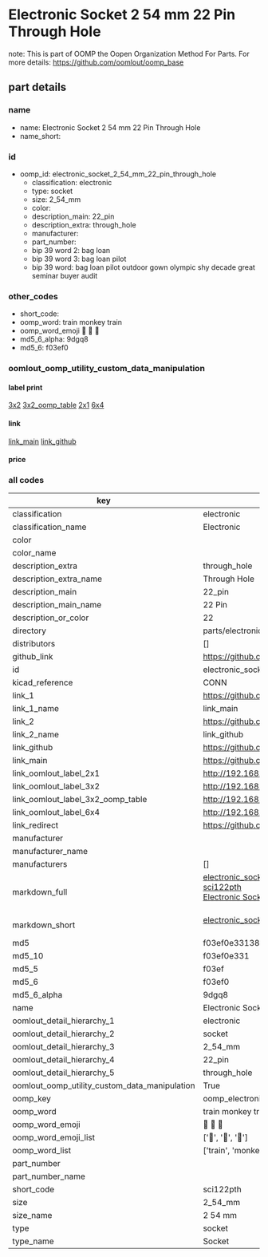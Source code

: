 # Electronic Socket 2 54 mm 22 Pin Through Hole  

note: This is part of OOMP the Oopen Organization Method For Parts. For more details: https://github.com/oomlout/oomp_base

##  part details
  







### name
* name: Electronic Socket 2 54 mm 22 Pin Through Hole
* name_short: 
### id
* oomp_id: electronic_socket_2_54_mm_22_pin_through_hole
  * classification: electronic
  * type: socket
  * size: 2_54_mm
  * color: 
  * description_main: 22_pin
  * description_extra: through_hole
  * manufacturer: 
  * part_number: 
  * bip 39 word 2: bag loan
  * bip 39 word 3: bag loan pilot
  * bip 39 word: bag loan pilot outdoor gown olympic shy decade great seminar buyer audit

### other_codes
* short_code: 
* oomp_word: train monkey train
* oomp_word_emoji :train: :monkey: :train:
* md5_6_alpha: 9dgq8
* md5_6: f03ef0






### oomlout_oomp_utility_custom_data_manipulation
#### label print
[3x2](http://192.168.1.245:1112/?label=oomp%209dgq8)
[3x2_oomp_table](http://192.168.1.108:1112/?label=oomp%209dgq8)
[2x1](http://192.168.1.242:1112/?label=oomp%209dgq8)
[6x4](http://192.168.1.55:1112/?label=oomp%209dgq8)    

#### link

[link_main](https://github.com/oomlout/oomlout_oomp_version_1_messy/tree/main/parts/electronic_socket_2_54_mm_22_pin_through_hole) [link_github](https://github.com/oomlout/oomlout_oomp_version_1_messy/tree/main/parts/electronic_socket_2_54_mm_22_pin_through_hole)                             

#### price







### all codes 
| key | value |  
| --- | --- |  
| classification | electronic |  
| classification_name | Electronic |  
| color |  |  
| color_name |  |  
| description_extra | through_hole |  
| description_extra_name | Through Hole |  
| description_main | 22_pin |  
| description_main_name | 22 Pin |  
| description_or_color | 22 |  
| directory | parts/electronic_socket_2_54_mm_22_pin_through_hole |  
| distributors | [] |  
| github_link | https://github.com/oomlout/oomlout_oomp_part_src/tree/main/parts/electronic_socket_2_54_mm_22_pin_through_hole |  
| id | electronic_socket_2_54_mm_22_pin_through_hole |  
| kicad_reference | CONN |  
| link_1 | https://github.com/oomlout/oomlout_oomp_version_1_messy/tree/main/parts/electronic_socket_2_54_mm_22_pin_through_hole |  
| link_1_name | link_main |  
| link_2 | https://github.com/oomlout/oomlout_oomp_version_1_messy/tree/main/parts/electronic_socket_2_54_mm_22_pin_through_hole |  
| link_2_name | link_github |  
| link_github | https://github.com/oomlout/oomlout_oomp_version_1_messy/tree/main/parts/electronic_socket_2_54_mm_22_pin_through_hole |  
| link_main | https://github.com/oomlout/oomlout_oomp_version_1_messy/tree/main/parts/electronic_socket_2_54_mm_22_pin_through_hole |  
| link_oomlout_label_2x1 | http://192.168.1.242:1112/?label=oomp%209dgq8 |  
| link_oomlout_label_3x2 | http://192.168.1.245:1112/?label=oomp%209dgq8 |  
| link_oomlout_label_3x2_oomp_table | http://192.168.1.108:1112/?label=oomp%209dgq8 |  
| link_oomlout_label_6x4 | http://192.168.1.55:1112/?label=oomp%209dgq8 |  
| link_redirect | https://github.com/oomlout/oomlout_oomp_version_1_messy/tree/main/parts/electronic_socket_2_54_mm_22_pin_through_hole |  
| manufacturer |  |  
| manufacturer_name |  |  
| manufacturers | [] |  
| markdown_full | [electronic_socket_2_54_mm_22_pin_through_hole](none)<br>[sci122pth](none)<br>[Electronic Socket 2 54 Mm 22 Pin Through Hole](none)<br><br> |  
| markdown_short | [electronic_socket_2_54_mm_22_pin_through_hole](none)<br><br> |  
| md5 | f03ef0e3313898f2693299d349e0c08c |  
| md5_10 | f03ef0e331 |  
| md5_5 | f03ef |  
| md5_6 | f03ef0 |  
| md5_6_alpha | 9dgq8 |  
| name | Electronic Socket 2 54 mm 22 Pin Through Hole |  
| oomlout_detail_hierarchy_1 | electronic |  
| oomlout_detail_hierarchy_2 | socket |  
| oomlout_detail_hierarchy_3 | 2_54_mm |  
| oomlout_detail_hierarchy_4 | 22_pin |  
| oomlout_detail_hierarchy_5 | through_hole |  
| oomlout_oomp_utility_custom_data_manipulation | True |  
| oomp_key | oomp_electronic_socket_2_54_mm_22_pin_through_hole |  
| oomp_word | train monkey train |  
| oomp_word_emoji | :train: :monkey: :train: |  
| oomp_word_emoji_list | [':train:', ':monkey:', ':train:'] |  
| oomp_word_list | ['train', 'monkey', 'train'] |  
| part_number |  |  
| part_number_name |  |  
| short_code | sci122pth |  
| size | 2_54_mm |  
| size_name | 2 54 mm |  
| type | socket |  
| type_name | Socket |  
